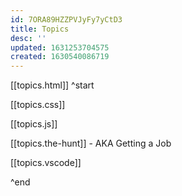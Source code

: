 ```yaml
---
id: 7ORA89HZZPVJyFy7yCtD3
title: Topics
desc: ''
updated: 1631253704575
created: 1630540086719
---
```


[[topics.html]] ^start

[[topics.css]]

[[topics.js]]

[[topics.the-hunt]] - AKA Getting a Job

[[topics.vscode]]

^end
